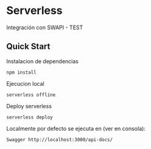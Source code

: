 # Serverless

Integración con SWAPI - TEST

## Quick Start

Instalacion de dependencias

```
npm install
```

Ejecucion local

```
serverless offline
```

Deploy serverless

```
serverless deploy
```

Localmente por defecto se ejecuta en (ver en consola):

```
Swagger http://localhost:3000/api-docs/